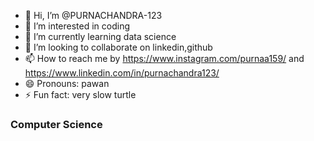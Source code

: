 - 👋 Hi, I’m @PURNACHANDRA-123
- 👀 I’m interested in coding
- 🌱 I’m currently learning data science
- 💞️ I’m looking to collaborate on linkedin,github
- 📫 How to reach me by https://www.instagram.com/purnaa159/ and https://www.linkedin.com/in/purnachandra123/
- 😄 Pronouns: pawan
- ⚡ Fun fact: very slow turtle
### Computer Science


